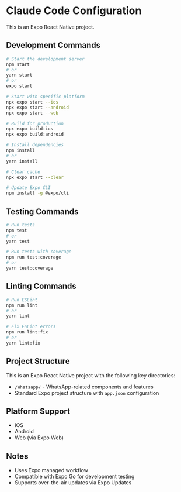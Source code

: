 # Claude Code Configuration

This is an Expo React Native project.

## Development Commands

```bash
# Start the development server
npm start
# or
yarn start
# or
expo start

# Start with specific platform
npx expo start --ios
npx expo start --android
npx expo start --web

# Build for production
npx expo build:ios
npx expo build:android

# Install dependencies
npm install
# or
yarn install

# Clear cache
npx expo start --clear

# Update Expo CLI
npm install -g @expo/cli
```

## Testing Commands

```bash
# Run tests
npm test
# or
yarn test

# Run tests with coverage
npm run test:coverage
# or
yarn test:coverage
```

## Linting Commands

```bash
# Run ESLint
npm run lint
# or
yarn lint

# Fix ESLint errors
npm run lint:fix
# or
yarn lint:fix
```

## Project Structure

This is an Expo React Native project with the following key directories:
- `/Whatsapp/` - WhatsApp-related components and features
- Standard Expo project structure with `app.json` configuration

## Platform Support

- iOS
- Android  
- Web (via Expo Web)

## Notes

- Uses Expo managed workflow
- Compatible with Expo Go for development testing
- Supports over-the-air updates via Expo Updates